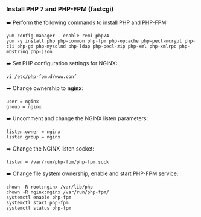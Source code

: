 ### Install PHP 7 and PHP-FPM (fastcgi)

➡️ Perform the following commands to install PHP and PHP-FPM:
```
yum-config-manager --enable remi-php74
yum -y install php php-common php-fpm php-opcache php-pecl-mcrypt php-cli php-gd php-mysqlnd php-ldap php-pecl-zip php-xml php-xmlrpc php-mbstring php-json
```

➡️ Set PHP configuration settings for NGINX:
```
vi /etc/php-fpm.d/www.conf
```

➡️ Change ownership to **nginx**:
```
user = nginx
group = nginx
```

➡️ Uncomment and change the NGINX listen parameters:
```
listen.owner = nginx
listen.group = nginx
```

➡️ Change the  NGINX listen socket:
```
listen = /var/run/php-fpm/php-fpm.sock
```

➡️ Change file system ownership, enable and start PHP-FPM service:
```
chown -R root:nginx /var/lib/php
chown -R nginx:nginx /var/run/php-fpm/
systemctl enable php-fpm
systemctl start php-fpm
systemctl status php-fpm
```
